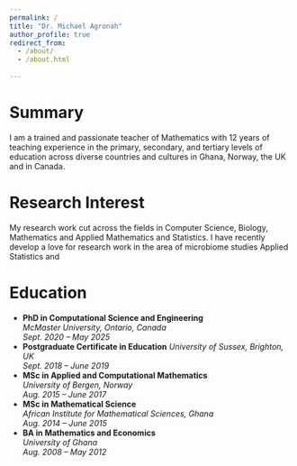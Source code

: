 ```yaml
---
permalink: /
title: "Dr. Michael Agronah"
author_profile: true
redirect_from: 
  - /about/
  - /about.html
  
---
```


Summary
======
I am a trained and passionate teacher of Mathematics with 12 years of teaching experience in the primary, secondary, and tertiary levels of education across diverse countries and cultures in Ghana, Norway, the UK and in Canada.

Research Interest
======
My research work cut across the fields in Computer Science, Biology, Mathematics and Applied Mathematics and Statistics. I have recently develop a love for research work in the area of microbiome studies Applied Statistics and 

Education
======
* **PhD in Computational Science and Engineering**  
   *McMaster University, Ontario, Canada*  
   *Sept. 2020 – May 2025*  
* **Postgraduate Certificate in Education** 
  *University of Sussex, Brighton, UK*  
  *Sept. 2018 – June 2019* 
*  **MSc in Applied and Computational Mathematics**  
  *University of Bergen, Norway*  
  *Aug. 2015 – June 2017*
* **MSc in Mathematical Science**  
  *African Institute for Mathematical Sciences, Ghana*  
  *Aug. 2014 – June 2015*  
* **BA in Mathematics and Economics**  
  *University of Ghana*  
  *Aug. 2008 – May 2012*  